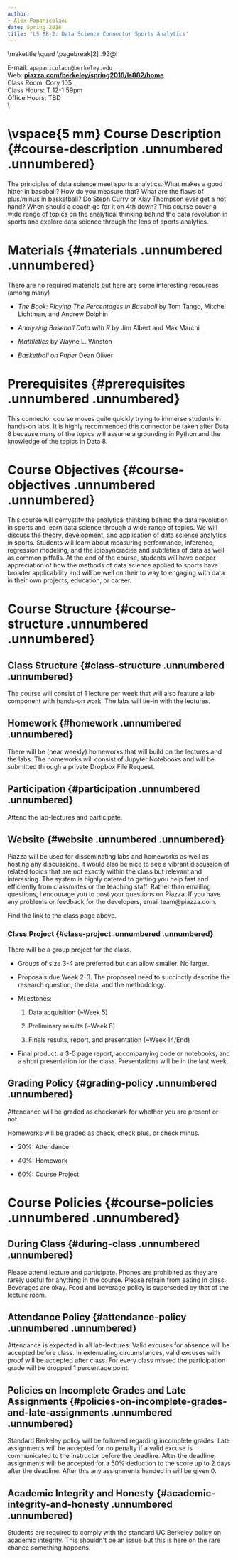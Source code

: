 ```yaml
---
author:
- Alex Papanicolaou
date: Spring 2018
title: 'LS 88-2: Data Science Connector Sports Analytics'
---
```


\maketitle
\quad
\pagebreak[2]
.93\@l

E-mail: `apapanicolaou@berkeley.edu`\
Web:
[**piazza.com/berkeley/spring2018/ls882/home**](https://piazza.com/berkeley/spring2018/ls882/home)\
Class Room: Cory 105\
Class Hours: T 12-1:59pm\
Office Hours: TBD\
\

\vspace{5 mm}
Course Description {#course-description .unnumbered .unnumbered}
==================

The principles of data science meet sports analytics. What makes a good
hitter in baseball? How do you measure that? What are the flaws of
plus/minus in basketball? Do Steph Curry or Klay Thompson ever get a hot
hand? When should a coach go for it on 4th down? This course cover a
wide range of topics on the analytical thinking behind the data
revolution in sports and explore data science through the lens of sports
analytics.

Materials {#materials .unnumbered .unnumbered}
=========

There are no required materials but here are some interesting resources
(among many)

-   *The Book: Playing The Percentages In Baseball* by Tom Tango,
    Mitchel Lichtman, and Andrew Dolphin

-   *Analyzing Baseball Data with R* by Jim Albert and Max Marchi

-   *Mathletics* by Wayne L. Winston

-   *Basketball on Paper* Dean Oliver

Prerequisites {#prerequisites .unnumbered .unnumbered}
=============

This connector course moves quite quickly trying to immerse students in
hands-on labs. It is highly recommended this connector be taken after
Data 8 because many of the topics will assume a grounding in Python and
the knowledge of the topics in Data 8.

Course Objectives {#course-objectives .unnumbered .unnumbered}
=================

This course will demystify the analytical thinking behind the data
revolution in sports and learn data science through a wide range of
topics. We will discuss the theory, development, and application of data
science analytics in sports. Students will learn about measuring
performance, inference, regression modeling, and the idiosyncracies and
subtleties of data as well as common pitfalls. At the end of the course,
students will have deeper appreciation of how the methods of data
science applied to sports have broader applicability and will be well on
their to way to engaging with data in their own projects, education, or
career.

Course Structure {#course-structure .unnumbered .unnumbered}
================

Class Structure {#class-structure .unnumbered .unnumbered}
---------------

The course will consist of 1 lecture per week that will also feature a
lab component with hands-on work. The labs will tie-in with the
lectures.

Homework {#homework .unnumbered .unnumbered}
--------

There will be (near weekly) homeworks that will build on the lectures
and the labs. The homeworks will consist of Jupyter Notebooks and will
be submitted through a private Dropbox File Request.

Participation {#participation .unnumbered .unnumbered}
-------------

Attend the lab-lectures and participate.

Website {#website .unnumbered .unnumbered}
-------

Piazza will be used for disseminating labs and homeworks as well as
hosting any discussions. It would also be nice to see a vibrant
discussion of related topics that are not exactly within the class but
relevant and interesting. The system is highly catered to getting you
help fast and efficiently from classmates or the teaching staff. Rather
than emailing questions, I encourage you to post your questions on
Piazza. If you have any problems or feedback for the developers, email
team\@piazza.com.

Find the link to the class page above.

### Class Project {#class-project .unnumbered .unnumbered}

There will be a group project for the class.

-   Groups of size 3-4 are preferred but can allow smaller. No larger.

-   Proposals due Week 2-3. The proposeal need to succinctly describe
    the research question, the data, and the methodology.

-   Milestones:

    1.  Data acquisition (\~Week 5)

    2.  Preliminary results (\~Week 8)

    3.  Finals results, report, and presentation (\~Week 14/End)

-   Final product: a 3-5 page report, accompanying code or notebooks,
    and a short presentation for the class. Presentations will be in the
    last week.

Grading Policy {#grading-policy .unnumbered .unnumbered}
--------------

Attendance will be graded as checkmark for whether you are present or
not.

Homeworks will be graded as check, check plus, or check minus.

-   20%: Attendance

-   40%: Homework

-   60%: Course Project

Course Policies {#course-policies .unnumbered .unnumbered}
===============

During Class {#during-class .unnumbered .unnumbered}
------------

 Please attend lecture and participate. Phones are prohibited as they
are rarely useful for anything in the course. Please refrain from eating
in class. Beverages are okay. Food and beverage policy is superseded by
that of the lecture room.

Attendance Policy {#attendance-policy .unnumbered .unnumbered}
-----------------

Attendance is expected in all lab-lectures. Valid excuses for absence
will be accepted before class. In extenuating circumstances, valid
excuses with proof will be accepted after class. For every class missed
the participation grade will be dropped 1 percentage point.

Policies on Incomplete Grades and Late Assignments {#policies-on-incomplete-grades-and-late-assignments .unnumbered .unnumbered}
--------------------------------------------------

Standard Berkeley policy will be followed regarding incomplete grades.
Late assignments will be accepted for no penalty if a valid excuse is
communicated to the instructor before the deadline. After the deadline,
assignments will be accepted for a 50% deduction to the score up to 2
days after the deadline. After this any assignments handed in will be
given 0.

Academic Integrity and Honesty {#academic-integrity-and-honesty .unnumbered .unnumbered}
------------------------------

Students are required to comply with the standard UC Berkeley policy on
academic integrity. This shouldn't be an issue but this is here on the
rare chance something happens.
